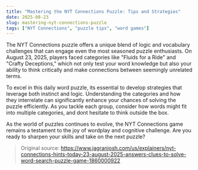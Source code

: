 ```yaml
---
title: "Mastering the NYT Connections Puzzle: Tips and Strategies"
date: 2025-08-23
slug: mastering-nyt-connections-puzzle
tags: ["NYT Connections", "puzzle tips", "word games"]
---
```


The NYT Connections puzzle offers a unique blend of logic and vocabulary challenges that can engage even the most seasoned puzzle enthusiasts. On August 23, 2025, players faced categories like "Fluids for a Ride" and "Crafty Deceptions," which not only test your word knowledge but also your ability to think critically and make connections between seemingly unrelated terms.

To excel in this daily word puzzle, its essential to develop strategies that leverage both instinct and logic. Understanding the categories and how they interrelate can significantly enhance your chances of solving the puzzle efficiently. As you tackle each group, consider how words might fit into multiple categories, and dont hesitate to think outside the box.

As the world of puzzles continues to evolve, the NYT Connections game remains a testament to the joy of wordplay and cognitive challenge. Are you ready to sharpen your skills and take on the next puzzle?

> Original source: https://www.jagranjosh.com/us/explainers/nyt-connections-hints-today-23-august-2025-answers-clues-to-solve-word-search-puzzle-game-1860000922